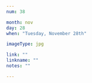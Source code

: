 ```yaml
---
num: 38

month: nov
day: 28
when: "Tuesday, November 28th"

imageType: jpg

link: ""
linkname: ""
notes: ""

---
```

